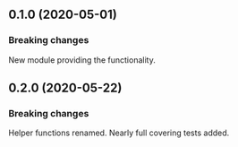 ## 0.1.0 (2020-05-01)

### Breaking changes

New module providing the functionality.

## 0.2.0 (2020-05-22)

### Breaking changes

Helper functions renamed. Nearly full covering tests added.
